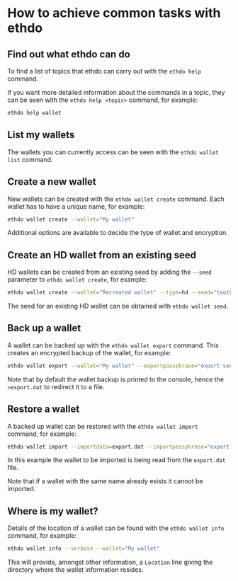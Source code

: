 # How to achieve common tasks with ethdo

## Find out what ethdo can do

To find a list of topics that ethdo can carry out with the `ethdo help` command.

If you want more detailed information about the commands in a topic, they can be seen with the `ethdo help <topic>` command, for example:

```sh
ethdo help wallet
```

## List my wallets

The wallets you can currently access can be seen with the `ethdo wallet list` command.

## Create a new wallet

New wallets can be created with the `ethdo wallet create` command.  Each wallet has to have a unique name, for example:

```sh
ethdo wallet create --wallet="My wallet"
```

Additional options are available to decide the type of wallet and encryption.

## Create an HD wallet from an existing seed

HD wallets can be created from an existing seed by adding the `--seed` parameter to `ethdo wallet create`, for example:

```sh
ethdo wallet create --wallet="Recreated wallet" --type=hd --seed="tooth moon mad fun romance athlete envelope next mix divert tip top symbol resemble stock family melody desk sheriff drift bargain need jaguar method"
```

The seed for an existing HD wallet can be obtained with `ethdo wallet seed`.

## Back up a wallet

A wallet can be backed up with the `ethdo wallet export` command.  This creates an encrypted backup of the wallet, for example:

```sh
ethdo wallet export --wallet="My wallet" --exportpassphrase="export secret" >export.dat
```

Note that by default the wallet backup is printed to the console, hence the `>export.dat` to redirect it to a file.

## Restore a wallet

A backed up wallet can be restored with the `ethdo wallet import` command, for example:

```sh
ethdo wallet import --importdata=export.dat --importpassphrase="export secret"
```

In this example the wallet to be imported is being read from the `export.dat` file.

Note that if a wallet with the same name already exists it cannot be imported.

## Where is my wallet?

Details of the location of a wallet can be found with the `ethdo wallet info` command, for example:

```sh
ethdo wallet info --verbose --wallet="My wallet"
```

This will provide, amongst other information, a `Location` line giving the directory where the wallet information resides.
